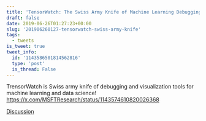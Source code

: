 ```yaml
---
title: 'TensorWatch: The Swiss Army Knife of Machine Learning Debugging'
draft: false
date: 2019-06-26T01:27:23+00:00
slug: '201906260127-tensorwatch-swiss-army-knife'
tags:
  - tweets
is_tweet: true
tweet_info:
  id: '1143586501814562816'
  type: 'post'
  is_thread: False
---
```




TrensorWatch is Swiss army knife of debugging and visualization tools for machine learning and data science! <https://x.com/MSFTResearch/status/1143574610820026368>

[Discussion](https://x.com/sytelus/status/1143586501814562816)
